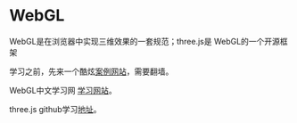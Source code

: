 # WebGL
WebGL是在浏览器中实现三维效果的一套规范；three.js是 WebGL的一个开源框架

学习之前，先来一个酷炫[案例网站](http://akirodic.com/p/jellyfish/)，需要翻墙。<br>

WebGL中文学习网 [学习网站](http://www.hewebgl.com/)。<br>

three.js github学习[地址](https://github.com/mrdoob/three.js)。

